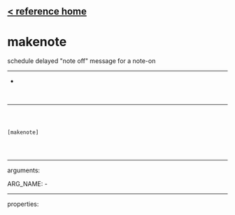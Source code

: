 [< reference home](index.html)
---

# makenote


schedule delayed &#34;note off&#34; message for a note-on

---

-
<br>


---


```



[makenote]


            
```

---
arguments:

ARG_NAME: -<br>

---
properties:


